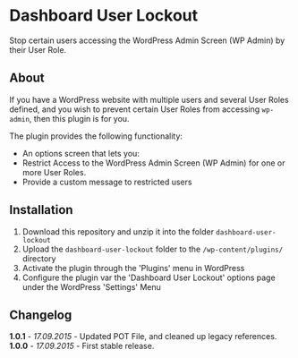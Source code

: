 # Dashboard User Lockout

Stop certain users accessing the WordPress Admin Screen (WP Admin) by their User Role.

## About

If you have a WordPress website with multiple users and several User Roles defined, and you wish to prevent certain User Roles from accessing `wp-admin`, then this plugin is for you.

The plugin provides the following functionality:

* An options screen that lets you:
 * Restrict Access to the WordPress Admin Screen (WP Admin) for one or more User Roles.
 * Provide a custom message to restricted users

## Installation

1. Download this repository and unzip it into the folder `dashboard-user-lockout`
2. Upload the `dashboard-user-lockout` folder to the `/wp-content/plugins/` directory
3. Activate the plugin through the 'Plugins' menu in WordPress
4. Configure the plugin var the 'Dashboard User Lockout' options page under the WordPress 'Settings' Menu

## Changelog

**1.0.1** - *17.09.2015* - Updated POT File, and cleaned up legacy references. 
**1.0.0** - *17.09.2015* - First stable release. 
